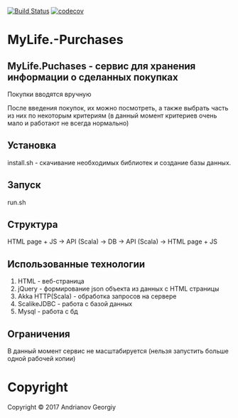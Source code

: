 [![Build Status](https://travis-ci.org/Andrianov96/MyLife.-Purchases.svg?branch=master)](https://travis-ci.org/Andrianov96/MyLife.-Purchases)
[![codecov](https://codecov.io/gh/Andrianov96/MyLife.-Purchases/branch/master/graph/badge.svg)](https://codecov.io/gh/Andrianov96/MyLife.-Purchases)

# MyLife.-Purchases
## MyLife.Puchases - сервис для хранения информации о сделанных покупках 
Покупки вводятся вручную

После введения покупок, их можно посмотреть, а также выбрать часть из них по некоторым критериям (в данный момент критериев очень мало и работают не всегда нормально)

## Установка
install.sh - скачивание необходимых библиотек и создание базы данных.

## Запуск
run.sh

## Структура
HTML page + JS -> API (Scala) -> DB -> API (Scala) -> HTML page + JS

## Использованные технологии
1. HTML - веб-страница
2. jQuery - формирование json объекта из данных с HTML страницы
3. Akka HTTP(Scala) - обработка запросов на сервере
4. ScalikeJDBC - работа с базой данных
5. Mysql - работа с бд

## Ограничения
В данный момент сервис не масштабируется (нельзя запустить больше одной рабочей копии)

# Copyright

Copyright © 2017 Andrianov Georgiy



